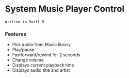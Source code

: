 # System Music Player Control

    Written in Swift 5

### Features

- Pick audio from Music library
- Play/pause
- Fastforward/rewind for 2 seconds
- Change volume
- Displays current playback time
- Displays audio title and artist
